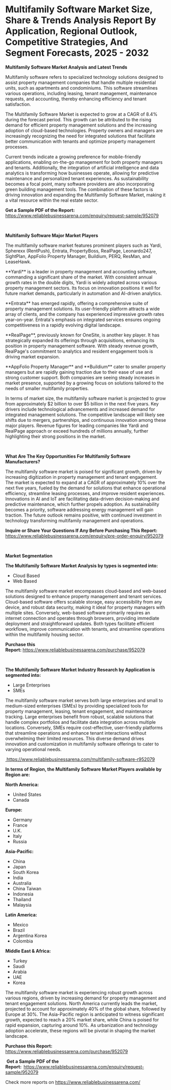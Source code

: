 <p><h1>Multifamily Software Market Size, Share & Trends Analysis Report By Application, Regional Outlook, Competitive Strategies, And Segment Forecasts, 2025 - 2032</h1></p><p><strong>Multifamily Software Market Analysis and Latest Trends</strong></p>
<p><p>Multifamily software refers to specialized technology solutions designed to assist property management companies that handle multiple residential units, such as apartments and condominiums. This software streamlines various operations, including leasing, tenant management, maintenance requests, and accounting, thereby enhancing efficiency and tenant satisfaction.</p><p>The Multifamily Software Market is expected to grow at a CAGR of 8.4% during the forecast period. This growth can be attributed to the rising demand for efficient property management solutions and the increasing adoption of cloud-based technologies. Property owners and managers are increasingly recognizing the need for integrated solutions that facilitate better communication with tenants and optimize property management processes.</p><p>Current trends indicate a growing preference for mobile-friendly applications, enabling on-the-go management for both property managers and tenants. Additionally, the integration of artificial intelligence and data analytics is transforming how businesses operate, allowing for predictive maintenance and personalized tenant experiences. As sustainability becomes a focal point, many software providers are also incorporating green building management tools. The combination of these factors is driving innovation and expanding the Multifamily Software Market, making it a vital resource within the real estate sector.</p></p>
<p><strong>Get a Sample PDF of the Report:&nbsp;</strong> <a href="https://www.reliablebusinessarena.com/enquiry/request-sample/952079?utm_campaign=2177&utm_medium=2&utm_source=Github&utm_content=ia&utm_term=06032025&utm_id=multifamily-software">https://www.reliablebusinessarena.com/enquiry/request-sample/952079</a></p>
<p>&nbsp;</p>
<p><strong>Multifamily Software Major Market Players</strong></p>
<p><p>The multifamily software market features prominent players such as Yardi, Spherexx (RentPush), Entrata, PropertyBoss, RealPage, Leonardo247, SightPlan, AppFolio Property Manager, Buildium, PERQ, ResMan, and LeaseHawk. </p><p>**Yardi** is a leader in property management and accounting software, commanding a significant share of the market. With consistent annual growth rates in the double digits, Yardi is widely adopted across various property management sectors. Its focus on innovation positions it well for future market demands, particularly in automation and AI-driven analytics.</p><p>**Entrata** has emerged rapidly, offering a comprehensive suite of property management solutions. Its user-friendly platform attracts a wide array of clients, and the company has experienced impressive growth rates year-on-year. Entrata's emphasis on integrated services ensures ongoing competitiveness in a rapidly evolving digital landscape.</p><p>**RealPage**, previously known for OneSite, is another key player. It has strategically expanded its offerings through acquisitions, enhancing its position in property management software. With steady revenue growth, RealPage's commitment to analytics and resident engagement tools is driving market expansion.</p><p>**AppFolio Property Manager** and **Buildium** cater to smaller property managers but are rapidly gaining traction due to their ease of use and strong customer support. Both companies are seeing steady increases in market presence, supported by a growing focus on solutions tailored to the needs of smaller multifamily properties.</p><p>In terms of market size, the multifamily software market is projected to grow from approximately $2 billion to over $5 billion in the next five years. Key drivers include technological advancements and increased demand for integrated management solutions. The competitive landscape will likely see shifts due to mergers, partnerships, and continuous innovation among these major players. Revenue figures for leading companies like Yardi and RealPage approach or exceed hundreds of millions annually, further highlighting their strong positions in the market.</p></p>
<p>&nbsp;</p>
<p><strong>What Are The Key Opportunities For Multifamily Software Manufacturers?</strong></p>
<p><p>The multifamily software market is poised for significant growth, driven by increasing digitization in property management and tenant engagement. The market is expected to expand at a CAGR of approximately 10% over the next five years, fueled by the demand for solutions that enhance operational efficiency, streamline leasing processes, and improve resident experiences. Innovations in AI and IoT are facilitating data-driven decision-making and predictive maintenance, which further propels adoption. As sustainability becomes a priority, software addressing energy management will gain traction. The future outlook remains positive, with continued investment in technology transforming multifamily management and operations.</p></p>
<p><strong>Inquire or Share Your Questions If Any Before Purchasing This Report:</strong> <a href="https://www.reliablebusinessarena.com/enquiry/pre-order-enquiry/952079?utm_campaign=2177&utm_medium=2&utm_source=Github&utm_content=ia&utm_term=06032025&utm_id=multifamily-software">https://www.reliablebusinessarena.com/enquiry/pre-order-enquiry/952079</a></p>
<p>&nbsp;</p>
<p><strong>Market Segmentation</strong></p>
<p><strong>The Multifamily Software Market Analysis by types is segmented into:</strong></p>
<p><ul><li>Cloud Based</li><li>Web Based</li></ul></p>
<p><p>The multifamily software market encompasses cloud-based and web-based solutions designed to enhance property management and tenant services. Cloud-based software offers scalable storage, easy accessibility from any device, and robust data security, making it ideal for property managers with multiple sites. Conversely, web-based software primarily requires an internet connection and operates through browsers, providing immediate deployment and straightforward updates. Both types facilitate efficient workflows, improve communication with tenants, and streamline operations within the multifamily housing sector.</p></p>
<p><strong>Purchase this Report:&nbsp;</strong><a href="https://www.reliablebusinessarena.com/purchase/952079?utm_campaign=2177&utm_medium=2&utm_source=Github&utm_content=ia&utm_term=06032025&utm_id=multifamily-software">https://www.reliablebusinessarena.com/purchase/952079</a></p>
<p>&nbsp;</p>
<p><strong>The Multifamily Software Market Industry Research by Application is segmented into:</strong></p>
<p><ul><li>Large Enterprises</li><li>SMEs</li></ul></p>
<p><p>The multifamily software market serves both large enterprises and small to medium-sized enterprises (SMEs) by providing specialized tools for property management, leasing, tenant engagement, and maintenance tracking. Large enterprises benefit from robust, scalable solutions that handle complex portfolios and facilitate data integration across multiple locations. Conversely, SMEs require cost-effective, user-friendly platforms that streamline operations and enhance tenant interactions without overwhelming their limited resources. This diverse demand drives innovation and customization in multifamily software offerings to cater to varying operational needs.</p></p>
<p><a href="https://www.reliablebusinessarena.com/multifamily-software-r952079?utm_campaign=2177&utm_medium=2&utm_source=Github&utm_content=ia&utm_term=06032025&utm_id=multifamily-software">&nbsp;https://www.reliablebusinessarena.com/multifamily-software-r952079</a></p>
<p><strong>In terms of Region, the Multifamily Software Market Players available by Region are:</strong></p>
<p>
    <p> <strong> North America: </strong>
        <ul>
            <li>United States</li>
            <li>Canada</li>
        </ul>
        </p> 
    <p> <strong> Europe: </strong>
        <ul>
            <li>Germany</li>
            <li>France</li>
            <li>U.K.</li>
            <li>Italy</li>
            <li>Russia</li>
        </ul>
        </p> 
    <p> <strong> Asia-Pacific: </strong>
        <ul>
            <li>China</li>
            <li>Japan</li>
            <li>South Korea</li>
            <li>India</li>
            <li>Australia</li>
            <li>China Taiwan</li>
            <li>Indonesia</li>
            <li>Thailand</li>
            <li>Malaysia</li>
        </ul>
        </p> 
    <p> <strong> Latin America: </strong>
        <ul>
            <li>Mexico</li>
            <li>Brazil</li>
            <li>Argentina Korea</li>
            <li>Colombia</li>
        </ul>
        </p> 
    <p> <strong> Middle East & Africa: </strong>
        <ul>
            <li>Turkey</li>
            <li>Saudi</li>
            <li>Arabia</li>
            <li>UAE</li>
            <li>Korea</li>
        </ul>
    </p>
    </p>
<p><p>The multifamily software market is experiencing robust growth across various regions, driven by increasing demand for property management and tenant engagement solutions. North America currently leads the market, projected to account for approximately 40% of the global share, followed by Europe at 30%. The Asia-Pacific region is anticipated to witness significant growth, expected to reach a 20% market share, while China is poised for rapid expansion, capturing around 10%. As urbanization and technology adoption accelerate, these regions will be pivotal in shaping the market landscape.</p></p>
<p><strong>Purchase this Report: </strong><a href="https://www.reliablebusinessarena.com/purchase/952079?utm_campaign=2177&utm_medium=2&utm_source=Github&utm_content=ia&utm_term=06032025&utm_id=multifamily-software">https://www.reliablebusinessarena.com/purchase/952079</a></p>
<p>&nbsp;<strong>Get a Sample PDF of the Report:&nbsp;&nbsp;</strong><a href="https://www.reliablebusinessarena.com/enquiry/request-sample/952079?utm_campaign=2177&utm_medium=2&utm_source=Github&utm_content=ia&utm_term=06032025&utm_id=multifamily-software">https://www.reliablebusinessarena.com/enquiry/request-sample/952079</a></p>
<p><strong></strong></p>
<p>Check more reports on <a href="https://www.reliablebusinessarena.com/?utm_campaign=2177&utm_medium=2&utm_source=Github&utm_content=ia&utm_term=06032025&utm_id=multifamily-software">https://www.reliablebusinessarena.com/</a></p>